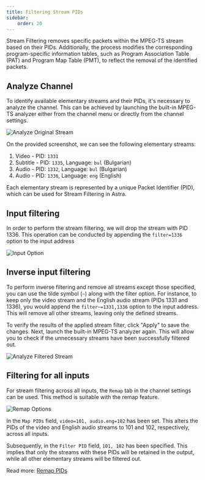 ```yaml
---
title: Filtering Stream PIDs
sidebar:
    order: 20
---
```


Stream Filtering removes specific packets within the MPEG-TS stream based on their PIDs. Additionally, the process modifies the corresponding program-specific information tables, such as Program Association Table (PAT) and Program Map Table (PMT), to reflect the removal of the identified packets.

## Analyze Channel

To identify available elementary streams and their PIDs, it's necessary to analyze the channel. This can be achieved by launching the built-in MPEG-TS analyzer either from the channel menu or directly from the channel settings.

![Analyze Original Stream](https://cdn.cesbo.com/help/astra/processing/utilities/filter/analyze-original.png)

On the provided screenshot, we can see the following elementary streams:

1. Video - PID: `1331`
1. Subtitle - PID: `1335`, Language: `bul` (Bulgarian)
1. Audio - PID: `1332`, Language: `bul` (Bulgarian)
1. Audio - PID: `1336`, Language: `eng` (English)

Each elementary stream is represented by a unique Packet Identifier (PID), which can be used for Stream Filtering in Astra.

## Input filtering

In order to perform the stream filtering, we will drop the stream with PID 1336. This operation can be conducted by appending the `filter=1336` option to the input address

![Input Option](https://cdn.cesbo.com/help/astra/processing/utilities/filter/input-options.png)

## Inverse input filtering

To perform inverse filtering and remove all streams except those specified, you can use the tilde symbol (`~`) along with the filter option. For instance, to keep only the video stream and the English audio stream (PIDs 1331 and 1336), you would append the `filter~=1331,1336` option to the input address. This will remove all other streams, leaving only the defined streams.

To verify the results of the applied stream filter, click "Apply" to save the changes. Next, launch the built-in MPEG-TS analyzer again. This will allow you to check if the unnecessary streams have been successfully filtered out.

![Analyze Filtered Stream](https://cdn.cesbo.com/help/astra/processing/utilities/filter/analyze-filtered.png)

## Filtering for all inputs

For stream filtering across all inputs, the `Remap` tab in the channel settings can be used. This method is suitable with the remap feature.

![Remap Options](https://cdn.cesbo.com/help/astra/processing/utilities/filter/remap-options.png)

In the `Map PIDs` field, `video=101, audio.eng=102` has been set. This alters the PIDs of the video and English audio streams to 101 and 102, respectively, across all inputs.

Subsequently, in the `Filter PID` field, `101, 102` has been specified. This implies that only the streams with these PIDs will be retained in the output, while all other elementary streams will be filtered out.

Read more: [Remap PIDs](/en/astra/processing/remap)
